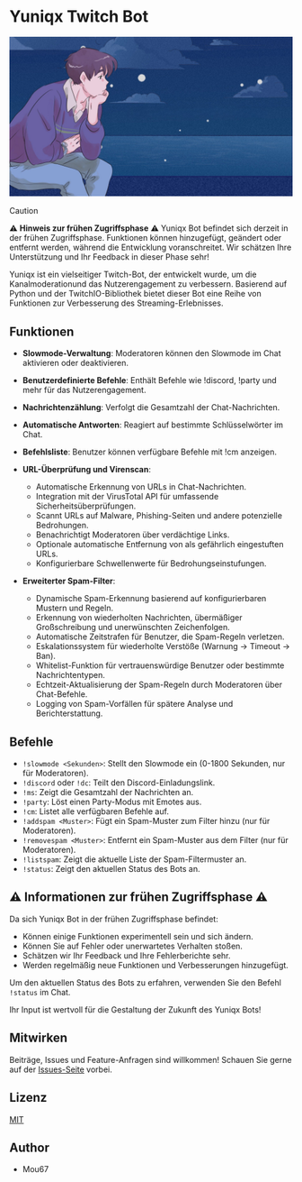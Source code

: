 # Yuniqx Twitch Bot

![Yuniqx Bot Logo](Images/3fed6854-7464-421b-80b2-90512b6147ab-channel_offline_image-1920x1080.jpg)

> [!CAUTION]
> ⚠️ **Hinweis zur frühen Zugriffsphase** ⚠️
> Yuniqx Bot befindet sich derzeit in der frühen Zugriffsphase. Funktionen können hinzugefügt, geändert oder entfernt werden, während die Entwicklung voranschreitet. Wir schätzen Ihre Unterstützung und Ihr Feedback in dieser Phase sehr!

Yuniqx ist ein vielseitiger Twitch-Bot, der entwickelt wurde, um die Kanalmoderationund das Nutzerengagement zu verbessern. Basierend auf Python und der TwitchIO-Bibliothek bietet dieser Bot eine Reihe von Funktionen zur Verbesserung des Streaming-Erlebnisses.

## Funktionen

- **Slowmode-Verwaltung**: Moderatoren können den Slowmode im Chat aktivieren oder deaktivieren.
- **Benutzerdefinierte Befehle**: Enthält Befehle wie !discord, !party und mehr für das Nutzerengagement.
- **Nachrichtenzählung**: Verfolgt die Gesamtzahl der Chat-Nachrichten.
- **Automatische Antworten**: Reagiert auf bestimmte Schlüsselwörter im Chat.
- **Befehlsliste**: Benutzer können verfügbare Befehle mit !cm anzeigen.

- **URL-Überprüfung und Virenscan**:
  - Automatische Erkennung von URLs in Chat-Nachrichten.
  - Integration mit der VirusTotal API für umfassende Sicherheitsüberprüfungen.
  - Scannt URLs auf Malware, Phishing-Seiten und andere potenzielle Bedrohungen.
  - Benachrichtigt Moderatoren über verdächtige Links.
  - Optionale automatische Entfernung von als gefährlich eingestuften URLs.
  - Konfigurierbare Schwellenwerte für Bedrohungseinstufungen.

- **Erweiterter Spam-Filter**:
  - Dynamische Spam-Erkennung basierend auf konfigurierbaren Mustern und Regeln.
  - Erkennung von wiederholten Nachrichten, übermäßiger Großschreibung und unerwünschten Zeichenfolgen.
  - Automatische Zeitstrafen für Benutzer, die Spam-Regeln verletzen.
  - Eskalationssystem für wiederholte Verstöße (Warnung → Timeout → Ban).
  - Whitelist-Funktion für vertrauenswürdige Benutzer oder bestimmte Nachrichtentypen.
  - Echtzeit-Aktualisierung der Spam-Regeln durch Moderatoren über Chat-Befehle.
  - Logging von Spam-Vorfällen für spätere Analyse und Berichterstattung.

## Befehle

- `!slowmode <Sekunden>`: Stellt den Slowmode ein (0-1800 Sekunden, nur für Moderatoren).
- `!discord` oder `!dc`: Teilt den Discord-Einladungslink.
- `!ms`: Zeigt die Gesamtzahl der Nachrichten an.
- `!party`: Löst einen Party-Modus mit Emotes aus.
- `!cm`: Listet alle verfügbaren Befehle auf.
- `!addspam <Muster>`: Fügt ein Spam-Muster zum Filter hinzu (nur für Moderatoren).
- `!removespam <Muster>`: Entfernt ein Spam-Muster aus dem Filter (nur für Moderatoren).
- `!listspam`: Zeigt die aktuelle Liste der Spam-Filtermuster an.
- `!status`: Zeigt den aktuellen Status des Bots an.

## ⚠️ Informationen zur frühen Zugriffsphase ⚠️

Da sich Yuniqx Bot in der frühen Zugriffsphase befindet:

- Können einige Funktionen experimentell sein und sich ändern.
- Können Sie auf Fehler oder unerwartetes Verhalten stoßen.
- Schätzen wir Ihr Feedback und Ihre Fehlerberichte sehr.
- Werden regelmäßig neue Funktionen und Verbesserungen hinzugefügt.

Um den aktuellen Status des Bots zu erfahren, verwenden Sie den Befehl `!status` im Chat.

Ihr Input ist wertvoll für die Gestaltung der Zukunft des Yuniqx Bots!

## Mitwirken

Beiträge, Issues und Feature-Anfragen sind willkommen! Schauen Sie gerne auf der [Issues-Seite](https://github.com/Mou67/YuniBot/issues) vorbei.

## Lizenz

[MIT](https://choosealicense.com/licenses/mit/)

## Author

 - Mou67
